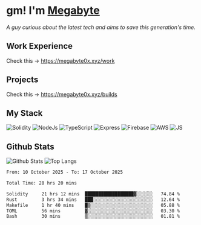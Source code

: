 # gm! I'm [Megabyte](https://megabyte0x.xyz/)

*A guy curious about the latest tech and aims to save this generation's time.*

## Work Experience

Check this -> https://megabyte0x.xyz/work

## Projects

Check this -> https://megabyte0x.xyz/builds

## My Stack

![Solidity](https://img.shields.io/badge/solidity-grey?style=for-the-badge&logo=solidity&logoColor=Green)
![NodeJs](https://img.shields.io/badge/NODE_JS-grey?style=for-the-badge&logo=nodedotjs&logoColor=Green)
![TypeScript](https://img.shields.io/badge/TS-grey?style=for-the-badge&logo=typescript&logoColor=Green)
![Express](https://img.shields.io/badge/EXPRESS-grey?style=for-the-badge&logo=EXPRESS&logoColor=Green)
![Firebase](https://img.shields.io/badge/EXPRESS-grey?style=for-the-badge&logo=EXPRESS&logoColor=Green)
![AWS](https://img.shields.io/badge/AWS-grey?style=for-the-badge&logo=amazonaws&logoColor=Yellow)
![JS](https://img.shields.io/badge/JS-grey?style=for-the-badge&logo=javascript&logoColor=Green)

## Github Stats

![Github Stats](https://github-readme-stats.vercel.app/api?username=megabyte0x&show_icons=true&theme=dark&hide_border=true&bg_color=0D1117) ![Top Langs](https://github-readme-stats.vercel.app/api/top-langs/?username=megabyte0x&layout=compact&theme=dark)

<!--START_SECTION:waka-->

```txt
From: 10 October 2025 - To: 17 October 2025

Total Time: 28 hrs 20 mins

Solidity     21 hrs 12 mins  ██████████████████▓░░░░░░   74.84 %
Rust         3 hrs 34 mins   ███░░░░░░░░░░░░░░░░░░░░░░   12.64 %
Makefile     1 hr 40 mins    █▒░░░░░░░░░░░░░░░░░░░░░░░   05.88 %
TOML         56 mins         ▓░░░░░░░░░░░░░░░░░░░░░░░░   03.30 %
Bash         30 mins         ▒░░░░░░░░░░░░░░░░░░░░░░░░   01.81 %
```

<!--END_SECTION:waka-->


